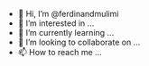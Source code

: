 - 👋 Hi, I’m @ferdinandmulimi
- 👀 I’m interested in ...
- 🌱 I’m currently learning ...
- 💞️ I’m looking to collaborate on ...
- 📫 How to reach me ...

<!---
ferdinandmulimi/ferdinandmulimi is a ✨ special ✨ repository because its `README.md` (this file) appears on your GitHub profile.
You can click the Preview link to take a look at your changes.
--->
